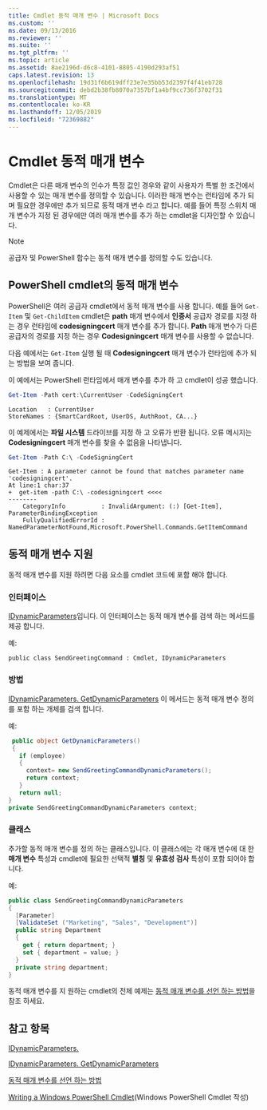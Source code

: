 ```yaml
---
title: Cmdlet 동적 매개 변수 | Microsoft Docs
ms.custom: ''
ms.date: 09/13/2016
ms.reviewer: ''
ms.suite: ''
ms.tgt_pltfrm: ''
ms.topic: article
ms.assetid: 8ae2196d-d6c8-4101-8805-4190d293af51
caps.latest.revision: 13
ms.openlocfilehash: 19d31f6b619dff23e7e35bb53d2397f4f41eb728
ms.sourcegitcommit: debd2b38fb8070a7357bf1a4bf9cc736f3702f31
ms.translationtype: MT
ms.contentlocale: ko-KR
ms.lasthandoff: 12/05/2019
ms.locfileid: "72369882"
---
```

# <a name="cmdlet-dynamic-parameters"></a>Cmdlet 동적 매개 변수

Cmdlet은 다른 매개 변수의 인수가 특정 값인 경우와 같이 사용자가 특별 한 조건에서 사용할 수 있는 매개 변수를 정의할 수 있습니다. 이러한 매개 변수는 런타임에 추가 되며 필요한 경우에만 추가 되므로 동적 매개 변수 라고 합니다. 예를 들어 특정 스위치 매개 변수가 지정 된 경우에만 여러 매개 변수를 추가 하는 cmdlet을 디자인할 수 있습니다.

> [!NOTE]
> 공급자 및 PowerShell 함수는 동적 매개 변수를 정의할 수도 있습니다.

## <a name="dynamic-parameters-in-powershell-cmdlets"></a>PowerShell cmdlet의 동적 매개 변수

PowerShell은 여러 공급자 cmdlet에서 동적 매개 변수를 사용 합니다. 예를 들어 `Get-Item` 및 `Get-ChildItem` cmdlet은 **path** 매개 변수에서 **인증서** 공급자 경로를 지정 하는 경우 런타임에 **codesigningcert** 매개 변수를 추가 합니다. **Path** 매개 변수가 다른 공급자의 경로를 지정 하는 경우 **Codesigningcert** 매개 변수를 사용할 수 없습니다.

다음 예에서는 `Get-Item` 실행 될 때 **Codesigningcert** 매개 변수가 런타임에 추가 되는 방법을 보여 줍니다.

이 예에서는 PowerShell 런타임에서 매개 변수를 추가 하 고 cmdlet이 성공 했습니다.

```powershell
Get-Item -Path cert:\CurrentUser -CodeSigningCert
```

```Output
Location   : CurrentUser
StoreNames : {SmartCardRoot, UserDS, AuthRoot, CA...}
```

이 예제에서는 **파일 시스템** 드라이브를 지정 하 고 오류가 반환 됩니다. 오류 메시지는 **Codesigningcert** 매개 변수를 찾을 수 없음을 나타냅니다.

```powershell
Get-Item -Path C:\ -CodeSigningCert
```

```Output
Get-Item : A parameter cannot be found that matches parameter name 'codesigningcert'.
At line:1 char:37
+  get-item -path C:\ -codesigningcert <<<<
--------
    CategoryInfo          : InvalidArgument: (:) [Get-Item], ParameterBindingException
    FullyQualifiedErrorId : NamedParameterNotFound,Microsoft.PowerShell.Commands.GetItemCommand
```

## <a name="support-for-dynamic-parameters"></a>동적 매개 변수 지원

동적 매개 변수를 지원 하려면 다음 요소를 cmdlet 코드에 포함 해야 합니다.

### <a name="interface"></a>인터페이스

[IDynamicParameters](/dotnet/api/System.Management.Automation.IDynamicParameters)입니다.
이 인터페이스는 동적 매개 변수를 검색 하는 메서드를 제공 합니다.

예:

`public class SendGreetingCommand : Cmdlet, IDynamicParameters`

### <a name="method"></a>방법

[IDynamicParameters. GetDynamicParameters](/dotnet/api/System.Management.Automation.IDynamicParameters.GetDynamicParameters)
이 메서드는 동적 매개 변수 정의를 포함 하는 개체를 검색 합니다.

예:

```csharp
 public object GetDynamicParameters()
 {
   if (employee)
   {
     context= new SendGreetingCommandDynamicParameters();
     return context;
   }
   return null;
}
private SendGreetingCommandDynamicParameters context;
```

### <a name="class"></a>클래스

추가할 동적 매개 변수를 정의 하는 클래스입니다. 이 클래스에는 각 매개 변수에 대 한 **매개 변수** 특성과 cmdlet에 필요한 선택적 **별칭** 및 **유효성 검사** 특성이 포함 되어야 합니다.

예:

```csharp
public class SendGreetingCommandDynamicParameters
{
  [Parameter]
  [ValidateSet ("Marketing", "Sales", "Development")]
  public string Department
  {
    get { return department; }
    set { department = value; }
  }
  private string department;
}
```

동적 매개 변수를 지 원하는 cmdlet의 전체 예제는 [동적 매개 변수를 선언 하는 방법](./how-to-declare-dynamic-parameters.md)을 참조 하세요.

## <a name="see-also"></a>참고 항목

[IDynamicParameters.](/dotnet/api/System.Management.Automation.IDynamicParameters)

[IDynamicParameters. GetDynamicParameters](/dotnet/api/System.Management.Automation.IDynamicParameters.GetDynamicParameters)

[동적 매개 변수를 선언 하는 방법](./how-to-declare-dynamic-parameters.md)

[Writing a Windows PowerShell Cmdlet](./writing-a-windows-powershell-cmdlet.md)(Windows PowerShell Cmdlet 작성)
